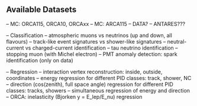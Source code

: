 ## Available Datasets

–	MC: ORCA115, ORCA10, ORCAxx
–	MC: ARCA115
–	DATA?
–	ANTARES???

–	Classification
–	atmospheric muons vs neutrinos (up and down, all flavours)
–	track-like event signatures vs shower-like signatures
–	neutral-current vs charged-current identification
–	tau neutrino identification
–	stopping muon (with Michel electron)
–	PMT anomaly detection: spark identification (only on data)

–	Regression
–	interaction vertex reconstruction: inside, outside, coordinates
–	energy regression for different PID classes: track, shower, NC
–	direction (cos(zenith), full space angle) regression for different PID classes: tracks, showers
–	simultaneous regression of energy and direction
–	ORCA: inelasticity (Bjorken y = E_lep/E_nu) regression 